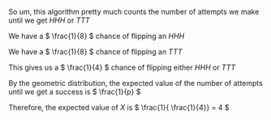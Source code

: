 So um, this algorithm pretty much counts the number of attempts we make until we get $HHH$ or $TTT$

We have a $ \frac{1}{8} $ chance of flipping an $HHH$

We have a $ \frac{1}{8} $ chance of flipping an $TTT$

This gives us a $ \frac{1}{4} $ chance of flipping either $HHH$ or $TTT$

By the geometric distribution, the expected value of the number of attempts until we get a success is $ \frac{1}{p} $

Therefore, the expected value of $X$ is $ \frac{1}{ \frac{1}{4}} = 4 $
